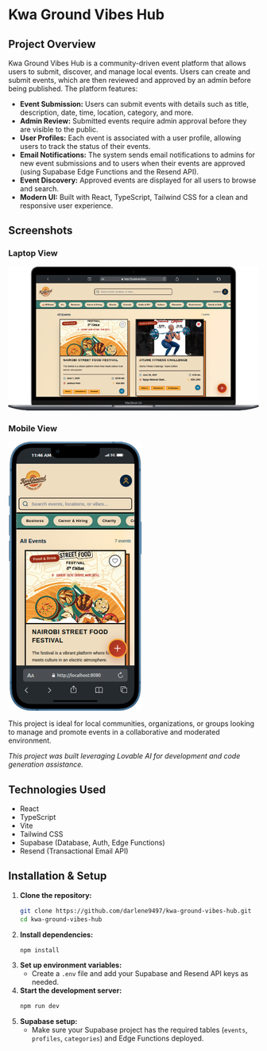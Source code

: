# Kwa Ground Vibes Hub

## Project Overview

Kwa Ground Vibes Hub is a community-driven event platform that allows users to submit, discover, and manage local events. Users can create and submit events, which are then reviewed and approved by an admin before being published. The platform features:

- **Event Submission:** Users can submit events with details such as title, description, date, time, location, category, and more.
- **Admin Review:** Submitted events require admin approval before they are visible to the public.
- **User Profiles:** Each event is associated with a user profile, allowing users to track the status of their events.
- **Email Notifications:** The system sends email notifications to admins for new event submissions and to users when their events are approved (using Supabase Edge Functions and the Resend API).
- **Event Discovery:** Approved events are displayed for all users to browse and search.
- **Modern UI:** Built with React, TypeScript, Tailwind CSS for a clean and responsive user experience.

## Screenshots

### Laptop View
![Laptop View](/assets/laptop_preview.png)

### Mobile View
![Mobile View](/assets/mobile_preview.png)

This project is ideal for local communities, organizations, or groups looking to manage and promote events in a collaborative and moderated environment.

*This project was built leveraging Lovable AI for development and code generation assistance.*

## Technologies Used

- React
- TypeScript
- Vite
- Tailwind CSS
- Supabase (Database, Auth, Edge Functions)
- Resend (Transactional Email API)

## Installation & Setup

1. **Clone the repository:**
   ```sh
   git clone https://github.com/darlene9497/kwa-ground-vibes-hub.git
   cd kwa-ground-vibes-hub
   ```
2. **Install dependencies:**
   ```sh
   npm install
   ```
3. **Set up environment variables:**
   - Create a `.env` file and add your Supabase and Resend API keys as needed.
4. **Start the development server:**
   ```sh
   npm run dev
   ```
5. **Supabase setup:**
   - Make sure your Supabase project has the required tables (`events`, `profiles`, `categories`) and Edge Functions deployed.
